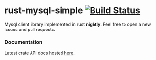 rust-mysql-simple [![Build Status](https://travis-ci.org/blackbeam/rust-mysql-simple.png?branch=master)](https://travis-ci.org/blackbeam/rust-mysql-simple)
=================
Mysql client library implemented in rust **nightly**. Feel free to open a new issues and pull requests.

### Documentation
Latest crate API docs hosted [here](http://blackbeam.org/doc/mysql/index.html).
